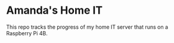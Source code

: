 # Amanda's Home IT

This repo tracks the progress of my home IT server that runs on a Raspberry Pi 4B.
